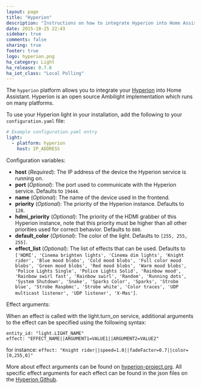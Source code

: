 ```yaml
---
layout: page
title: "Hyperion"
description: "Instructions on how to integrate Hyperion into Home Assistant."
date: 2015-10-25 22:43
sidebar: true
comments: false
sharing: true
footer: true
logo: hyperion.png
ha_category: Light
ha_release: 0.7.6
ha_iot_class: "Local Polling"
---
```


The `hyperion` platform allows you to integrate your [Hyperion](https://hyperion-project.org/wiki) into Home Assistant. Hyperion is an open source Ambilight implementation which runs on many platforms.

To use your Hyperion light in your installation, add the following to your `configuration.yaml` file:

```yaml
# Example configuration.yaml entry
light:
  - platform: hyperion
    host: IP_ADDRESS
```

Configuration variables:

- **host** (*Required*): The IP address of the device the Hyperion service is running on.
- **port** (*Optional*): The port used to communicate with the Hyperion service. Defaults to `19444`.
- **name** (*Optional*): The name of the device used in the frontend.
- **priority** (*Optional*): The priority of the Hyperion instance. Defaults to `128`.
- **hdmi_priority** (*Optional*): The priority of the HDMI grabber of this Hyperion instance, note that this priority must be higher than all other priorities used for correct behavior. Defaults to `880`.
- **default_color** (*Optional*): The color of the light. Defaults to `[255, 255, 255]`.
- **effect_list** (*Optional*): The list of effects that can be used. Defaults to `['HDMI', 'Cinema brighten lights', 'Cinema dim lights', 'Knight rider', 'Blue mood blobs', 'Cold mood blobs', 'Full color mood blobs', 'Green mood blobs', 'Red mood blobs', 'Warm mood blobs', 'Police Lights Single', 'Police Lights Solid', 'Rainbow mood', 'Rainbow swirl fast', 'Rainbow swirl', 'Random', 'Running dots', 'System Shutdown', 'Snake', 'Sparks Color', 'Sparks', 'Strobe blue', 'Strobe Raspbmc', 'Strobe white', 'Color traces', 'UDP multicast listener', 'UDP listener', 'X-Mas']`.

Effect arguments:

When an effect is called with the light.turn_on service, additional arguments to the effect can be specified using the following syntax: 
```
entity_id: "light.LIGHT_NAME"
effect: "EFFECT_NAME||ARGUMENT1=VALUE1||ARGUMENT2=VALUE2"
```
for instance:
`effect: "Knight rider||speed=1.0||fadeFactor=0.7||color=[0,255,0]"`

More about effect arguments can be found on [hyperion-project.org](https://hyperion-project.org/wiki/hyperion-remote-JSON-interface).
All specific effect arguments for each effect can be found in the json files on the [Hyperion Github](https://github.com/hyperion-project/hyperion/tree/master/effects).
